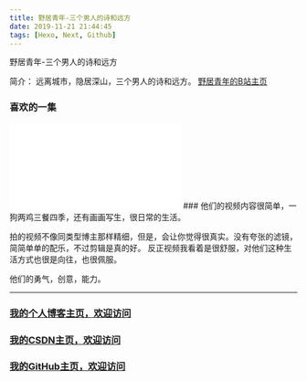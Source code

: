 ```yaml
---
title: 野居青年-三个男人的诗和远方
date: 2019-11-21 21:44:45
tags: [Hexo, Next, Github]
---
```


野居青年-三个男人的诗和远方
<!--more-->
简介： 远离城市，隐居深山，三个男人的诗和远方。
[野居青年的B站主页](https://space.bilibili.com/176756724?from=search&seid=2689578322465416287)
### 喜欢的一集
<iframe src="//player.bilibili.com/player.html?aid=14875394&cid=24237231&page=1" scrolling="no" border="0" frameborder="no" framespacing="0" allowfullscreen="true"> </iframe>
### 
他们的视频内容很简单，一狗两鸡三餐四季，还有画画写生，很日常的生活。

拍的视频不像同类型博主那样精细，但是，会让你觉得很真实。没有夸张的滤镜，简简单单的配乐，不过剪辑是真的好。
反正视频我看着是很舒服，对他们这种生活方式也很是向往，也很佩服。

他们的勇气，创意，能力。

---

### [我的个人博客主页，欢迎访问](http://www.aomanhao.top/)
### [我的CSDN主页，欢迎访问](https://blog.csdn.net/Aoman_Hao)
### [我的GitHub主页，欢迎访问](https://github.com/AomanHao)


